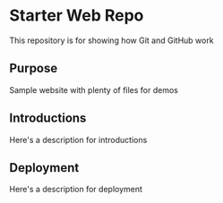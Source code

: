# Starter Web Repo

This repository is for showing how Git and GitHub work

## Purpose

Sample website with plenty of files for demos

## Introductions

Here's a description for introductions

## Deployment

Here's a description for deployment